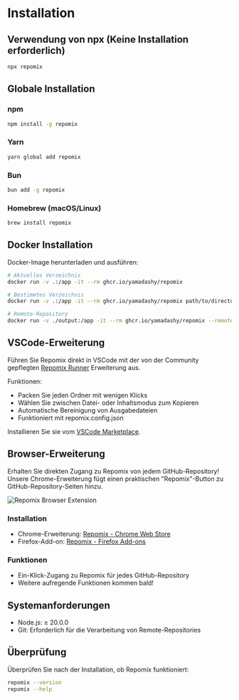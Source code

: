 # Installation

## Verwendung von npx (Keine Installation erforderlich)

```bash
npx repomix
```

## Globale Installation

### npm
```bash
npm install -g repomix
```

### Yarn
```bash
yarn global add repomix
```

### Bun
```bash
bun add -g repomix
```

### Homebrew (macOS/Linux)
```bash
brew install repomix
```

## Docker Installation

Docker-Image herunterladen und ausführen:

```bash
# Aktuelles Verzeichnis
docker run -v .:/app -it --rm ghcr.io/yamadashy/repomix

# Bestimmtes Verzeichnis
docker run -v .:/app -it --rm ghcr.io/yamadashy/repomix path/to/directory

# Remote-Repository
docker run -v ./output:/app -it --rm ghcr.io/yamadashy/repomix --remote yamadashy/repomix
```

## VSCode-Erweiterung

Führen Sie Repomix direkt in VSCode mit der von der Community gepflegten [Repomix Runner](https://marketplace.visualstudio.com/items?itemName=DorianMassoulier.repomix-runner) Erweiterung aus.

Funktionen:
- Packen Sie jeden Ordner mit wenigen Klicks
- Wählen Sie zwischen Datei- oder Inhaltsmodus zum Kopieren
- Automatische Bereinigung von Ausgabedateien
- Funktioniert mit repomix.config.json

Installieren Sie sie vom [VSCode Marketplace](https://marketplace.visualstudio.com/items?itemName=DorianMassoulier.repomix-runner).

## Browser-Erweiterung

Erhalten Sie direkten Zugang zu Repomix von jedem GitHub-Repository! Unsere Chrome-Erweiterung fügt einen praktischen "Repomix"-Button zu GitHub-Repository-Seiten hinzu.

![Repomix Browser Extension](/images/docs/browser-extension.png)

### Installation
- Chrome-Erweiterung: [Repomix - Chrome Web Store](https://chromewebstore.google.com/detail/repomix/fimfamikepjgchehkohedilpdigcpkoa)
- Firefox-Add-on: [Repomix - Firefox Add-ons](https://addons.mozilla.org/firefox/addon/repomix/)

### Funktionen
- Ein-Klick-Zugang zu Repomix für jedes GitHub-Repository
- Weitere aufregende Funktionen kommen bald!

## Systemanforderungen

- Node.js: ≥ 20.0.0
- Git: Erforderlich für die Verarbeitung von Remote-Repositories

## Überprüfung

Überprüfen Sie nach der Installation, ob Repomix funktioniert:

```bash
repomix --version
repomix --help
```
